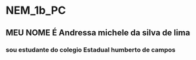 # NEM_1b_PC 
## MEU NOME É Andressa michele da silva de lima 
### sou estudante do colegio Estadual humberto de campos 
####
